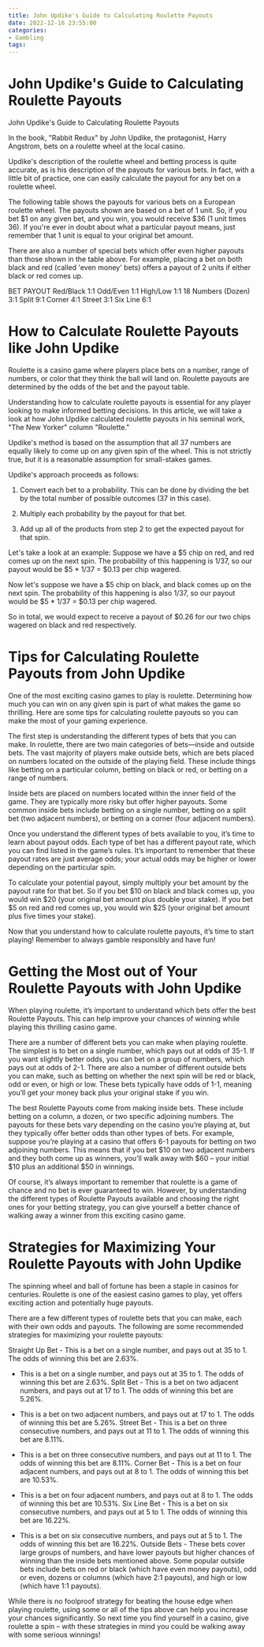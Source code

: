 ```yaml
---
title: John Updike's Guide to Calculating Roulette Payouts 
date: 2022-12-16 23:55:00
categories:
- Gambling
tags:
---
```



#  John Updike's Guide to Calculating Roulette Payouts 

John Updike's Guide to Calculating Roulette Payouts 

In the book, "Rabbit Redux" by John Updike, the protagonist, Harry Angstrom, bets on a roulette wheel at the local casino. 

Updike's description of the roulette wheel and betting process is quite accurate, as is his description of the payouts for various bets. In fact, with a little bit of practice, one can easily calculate the payout for any bet on a roulette wheel. 

The following table shows the payouts for various bets on a European roulette wheel. The payouts shown are based on a bet of 1 unit. So, if you bet $1 on any given bet, and you win, you would receive $36 (1 unit times 36).
If you're ever in doubt about what a particular payout means, just remember that 1 unit is equal to your original bet amount. 

There are also a number of special bets which offer even higher payouts than those shown in the table above. For example, placing a bet on both black and red (called 'even money' bets) offers a payout of 2 units if either black or red comes up. 

BET PAYOUT Red/Black 1:1 Odd/Even 1:1 High/Low 1:1 18 Numbers (Dozen) 3:1 Split 9:1 Corner 4:1 Street 3:1 Six Line 6:1

#  How to Calculate Roulette Payouts like John Updike 

Roulette is a casino game where players place bets on a number, range of numbers, or color that they think the ball will land on. Roulette payouts are determined by the odds of the bet and the payout table. 

Understanding how to calculate roulette payouts is essential for any player looking to make informed betting decisions. In this article, we will take a look at how John Updike calculated roulette payouts in his seminal work, "The New Yorker" column "Roulette." 

Updike's method is based on the assumption that all 37 numbers are equally likely to come up on any given spin of the wheel. This is not strictly true, but it is a reasonable assumption for small-stakes games. 

Updike's approach proceeds as follows: 

1. Convert each bet to a probability. This can be done by dividing the bet by the total number of possible outcomes (37 in this case). 

2. Multiply each probability by the payout for that bet. 

3. Add up all of the products from step 2 to get the expected payout for that spin. 

Let's take a look at an example: Suppose we have a $5 chip on red, and red comes up on the next spin. The probability of this happening is 1/37, so our payout would be $5 * 1/37 = $0.13 per chip wagered. 

Now let's suppose we have a $5 chip on black, and black comes up on the next spin. The probability of this happening is also 1/37, so our payout would be $5 * 1/37 = $0.13 per chip wagered. 

So in total, we would expect to receive a payout of $0.26 for our two chips wagered on black and red respectively.

#  Tips for Calculating Roulette Payouts from John Updike 

One of the most exciting casino games to play is roulette. Determining how much you can win on any given spin is part of what makes the game so thrilling. Here are some tips for calculating roulette payouts so you can make the most of your gaming experience.

The first step is understanding the different types of bets that you can make. In roulette, there are two main categories of bets—inside and outside bets. The vast majority of players make outside bets, which are bets placed on numbers located on the outside of the playing field. These include things like betting on a particular column, betting on black or red, or betting on a range of numbers.

Inside bets are placed on numbers located within the inner field of the game. They are typically more risky but offer higher payouts. Some common inside bets include betting on a single number, betting on a split bet (two adjacent numbers), or betting on a corner (four adjacent numbers).

Once you understand the different types of bets available to you, it’s time to learn about payout odds. Each type of bet has a different payout rate, which you can find listed in the game’s rules. It’s important to remember that these payout rates are just average odds; your actual odds may be higher or lower depending on the particular spin.

To calculate your potential payout, simply multiply your bet amount by the payout rate for that bet. So if you bet $10 on black and black comes up, you would win $20 (your original bet amount plus double your stake). If you bet $5 on red and red comes up, you would win $25 (your original bet amount plus five times your stake).

Now that you understand how to calculate roulette payouts, it’s time to start playing! Remember to always gamble responsibly and have fun!

#  Getting the Most out of Your Roulette Payouts with John Updike 

When playing roulette, it’s important to understand which bets offer the best Roulette Payouts. This can help improve your chances of winning while playing this thrilling casino game.

There are a number of different bets you can make when playing roulette. The simplest is to bet on a single number, which pays out at odds of 35-1. If you want slightly better odds, you can bet on a group of numbers, which pays out at odds of 2-1. There are also a number of different outside bets you can make, such as betting on whether the next spin will be red or black, odd or even, or high or low. These bets typically have odds of 1-1, meaning you’ll get your money back plus your original stake if you win.

The best Roulette Payouts come from making inside bets. These include betting on a column, a dozen, or two specific adjoining numbers. The payouts for these bets vary depending on the casino you’re playing at, but they typically offer better odds than other types of bets. For example, suppose you’re playing at a casino that offers 6-1 payouts for betting on two adjoining numbers. This means that if you bet $10 on two adjacent numbers and they both come up as winners, you’ll walk away with $60 – your initial $10 plus an additional $50 in winnings.

Of course, it’s always important to remember that roulette is a game of chance and no bet is ever guaranteed to win. However, by understanding the different types of Roulette Payouts available and choosing the right ones for your betting strategy, you can give yourself a better chance of walking away a winner from this exciting casino game.

#  Strategies for Maximizing Your Roulette Payouts with John Updike

The spinning wheel and ball of fortune has been a staple in casinos for centuries. Roulette is one of the easiest casino games to play, yet offers exciting action and potentially huge payouts.

There are a few different types of roulette bets that you can make, each with their own odds and payouts. The following are some recommended strategies for maximizing your roulette payouts:

Straight Up Bet - This is a bet on a single number, and pays out at 35 to 1. The odds of winning this bet are 2.63%.

- This is a bet on a single number, and pays out at 35 to 1. The odds of winning this bet are 2.63%. Split Bet - This is a bet on two adjacent numbers, and pays out at 17 to 1. The odds of winning this bet are 5.26%.

- This is a bet on two adjacent numbers, and pays out at 17 to 1. The odds of winning this bet are 5.26%. Street Bet - This is a bet on three consecutive numbers, and pays out at 11 to 1. The odds of winning this bet are 8.11%.

- This is a bet on three consecutive numbers, and pays out at 11 to 1. The odds of winning this bet are 8.11%. Corner Bet - This is a bet on four adjacent numbers, and pays out at 8 to 1. The odds of winning this bet are 10.53%.

- This is a bet on four adjacent numbers, and pays out at 8 to 1. The odds of winning this bet are 10.53%. Six Line Bet - This is a bet on six consecutive numbers, and pays out at 5 to 1. The odds of winning this bet are 16.22%.

- This is a bet on six consecutive numbers, and pays out at 5 to 1. The odds of winning this bet are 16.22%. Outside Bets - These bets cover large groups of numbers, and have lower payouts but higher chances of winning than the inside bets mentioned above. Some popular outside bets include bets on red or black (which have even money payouts), odd or even, dozens or columns (which have 2:1 payouts), and high or low (which have 1:1 payouts).


While there is no foolproof strategy for beating the house edge when playing roulette, using some or all of the tips above can help you increase your chances significantly. So next time you find yourself in a casino, give roulette a spin – with these strategies in mind you could be walking away with some serious winnings!